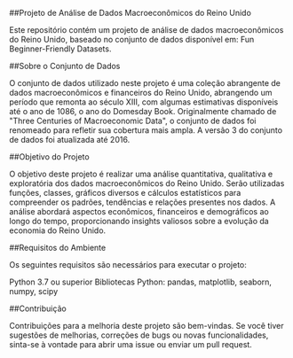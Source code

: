 ##Projeto de Análise de Dados Macroeconômicos do Reino Unido

Este repositório contém um projeto de análise de dados macroeconômicos do Reino Unido, baseado no conjunto de dados disponível em: Fun Beginner-Friendly Datasets.

##Sobre o Conjunto de Dados

O conjunto de dados utilizado neste projeto é uma coleção abrangente de dados macroeconômicos e financeiros do Reino Unido, abrangendo um período que remonta ao século XIII, com algumas estimativas disponíveis até o ano de 1086, o ano do Domesday Book. Originalmente chamado de "Three Centuries of Macroeconomic Data", o conjunto de dados foi renomeado para refletir sua cobertura mais ampla. A versão 3 do conjunto de dados foi atualizada até 2016.

##Objetivo do Projeto

O objetivo deste projeto é realizar uma análise quantitativa, qualitativa e exploratória dos dados macroeconômicos do Reino Unido. Serão utilizadas funções, classes, gráficos diversos e cálculos estatísticos para compreender os padrões, tendências e relações presentes nos dados. A análise abordará aspectos econômicos, financeiros e demográficos ao longo do tempo, proporcionando insights valiosos sobre a evolução da economia do Reino Unido.

##Requisitos do Ambiente

Os seguintes requisitos são necessários para executar o projeto:

Python 3.7 ou superior
Bibliotecas Python: pandas, matplotlib, seaborn, numpy, scipy

##Contribuição

Contribuições para a melhoria deste projeto são bem-vindas. Se você tiver sugestões de melhorias, correções de bugs ou novas funcionalidades, sinta-se à vontade para abrir uma issue ou enviar um pull request.
